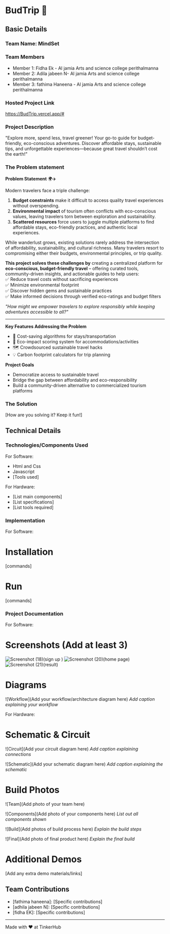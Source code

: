 # BudTrip 🎯


## Basic Details
### Team Name: MindSet


### Team Members
- Member 1: Fidha Ek  - Al jamia Arts and science college perithalmanna
- Member 2: Adila jabeen  N- Al jamia Arts and science college perithalmanna
- Member 3: fathima Haneena  - Al jamia Arts and science college perithalmanna

### Hosted Project Link
https://BudTrip.vercel.app/#

### Project Description
"Explore more, spend less, travel greener! Your go-to guide for budget-friendly, eco-conscious adventures.
Discover affordable stays, sustainable tips, and unforgettable experiences—because great travel shouldn’t cost the earth!"

### The Problem statement
**Problem Statement** 🌍✈️  

Modern travelers face a triple challenge:  
1. **Budget constraints** make it difficult to access quality travel experiences without overspending.  
2. **Environmental impact** of tourism often conflicts with eco-conscious values, leaving travelers torn between exploration and sustainability.  
3. **Scattered resources** force users to juggle multiple platforms to find affordable stays, eco-friendly practices, and authentic local experiences.  

While wanderlust grows, existing solutions rarely address the intersection of affordability, sustainability, and cultural richness. Many travelers resort to compromising either their budgets, environmental principles, or trip quality.  

**This project solves these challenges by** creating a centralized platform for **eco-conscious, budget-friendly travel** – offering curated tools, community-driven insights, and actionable guides to help users:  
✅ Reduce travel costs without sacrificing experiences  
✅ Minimize environmental footprint  
✅ Discover hidden gems and sustainable practices  
✅ Make informed decisions through verified eco-ratings and budget filters  

*"How might we empower travelers to explore responsibly while keeping adventures accessible to all?"*  

---

**Key Features Addressing the Problem**  
- 🧮 Cost-saving algorithms for stays/transportation  
- 🌱 Eco-impact scoring system for accommodations/activities  
- 🗺️ Crowdsourced sustainable travel hacks  
- 💡 Carbon footprint calculators for trip planning  

**Project Goals**  
- Democratize access to sustainable travel  
- Bridge the gap between affordability and eco-responsibility  
- Build a community-driven alternative to commercialized tourism platforms  

### The Solution
[How are you solving it? Keep it fun!]

## Technical Details
### Technologies/Components Used
For Software:
- Html and Css
- Javascript
- [Tools used]

For Hardware:
- [List main components]
- [List specifications]
- [List tools required]

### Implementation
For Software:
# Installation
[commands]

# Run
[commands]

### Project Documentation
For Software:

# Screenshots (Add at least 3)
![Screenshot (18)](https://github.com/user-attachments/assets/e284c772-995f-414d-9fed-689f89750697)(sign up )
![Screenshot (20)](https://github.com/user-attachments/assets/45a81d62-6439-468c-8010-07cd392fd76a)(home page)
![Screenshot (21)](https://github.com/user-attachments/assets/4afe2820-c8b0-4763-8119-dfb8ad5fb89f)(result)


# Diagrams
![Workflow](Add your workflow/architecture diagram here)
*Add caption explaining your workflow*

For Hardware:

# Schematic & Circuit
![Circuit](Add your circuit diagram here)
*Add caption explaining connections*

![Schematic](Add your schematic diagram here)
*Add caption explaining the schematic*

# Build Photos
![Team](Add photo of your team here)


![Components](Add photo of your components here)
*List out all components shown*

![Build](Add photos of build process here)
*Explain the build steps*

![Final](Add photo of final product here)
*Explain the final build*

# Additional Demos
[Add any extra demo materials/links]

## Team Contributions
- [fathima haneena]: [Specific contributions]
- [adhila jabeen N]: [Specific contributions]
- [fidha EK]: [Specific contributions]

---
Made with ❤️ at TinkerHub
